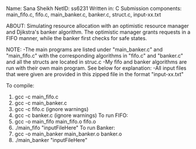 Name: Sana Sheikh
NetID: ss6231
Written in: C
Submission components: main_fifo.c, fifo.c, main_banker.c, banker.c, struct.c, input-xx.txt

ABOUT:
Simulating resource allocation with an optimistic resource manager and Djikstra's banker algorithm. The optimistic manager grants requests in a FIFO manner, while the banker first checks for safe states.


NOTE: 
-The main programs are listed under "main_banker.c" and "main_fifo.c" with the corresponding algorithms in "fifo.c" and "banker.c" and all the structs are located in struc.c
-My fifo and banker algorithms are run with their own main program. See below for explanation: 
-All input files that were given are provided in this zipped file in the format "input-xx.txt"

To compile:

1) gcc -c main_fifo.c
2) gcc -c main_banker.c
2) gcc -c fifo.c (ignore warnings)
3) gcc -c banker.c (ignore warnings)
To run FIFO:
4) gcc -o main_fifo main_fifo.o fifo.o 
5) ./main_fifo "inputFileHere"
To run Banker:
6) gcc -o main_banker main_banker.o banker.o
7) ./main_banker "inputFileHere"
